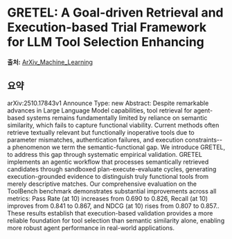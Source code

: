 # GRETEL: A Goal-driven Retrieval and Execution-based Trial Framework for LLM Tool Selection Enhancing

**출처:** [ArXiv_Machine_Learning](https://arxiv.org/abs/2510.17843)

## 요약
arXiv:2510.17843v1 Announce Type: new
Abstract: Despite remarkable advances in Large Language Model capabilities, tool retrieval for agent-based systems remains fundamentally limited by reliance on semantic similarity, which fails to capture functional viability. Current methods often retrieve textually relevant but functionally inoperative tools due to parameter mismatches, authentication failures, and execution constraints--a phenomenon we term the semantic-functional gap. We introduce GRETEL, to address this gap through systematic empirical validation. GRETEL implements an agentic workflow that processes semantically retrieved candidates through sandboxed plan-execute-evaluate cycles, generating execution-grounded evidence to distinguish truly functional tools from merely descriptive matches. Our comprehensive evaluation on the ToolBench benchmark demonstrates substantial improvements across all metrics: Pass Rate (at 10) increases from 0.690 to 0.826, Recall (at 10) improves from 0.841 to 0.867, and NDCG (at 10) rises from 0.807 to 0.857.. These results establish that execution-based validation provides a more reliable foundation for tool selection than semantic similarity alone, enabling more robust agent performance in real-world applications.

